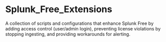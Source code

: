 # Splunk_Free_Extensions
A collection of scripts and configurations that enhance Splunk Free by adding access control (user/admin login), preventing license violations by stopping ingesting, and providing workarounds for alerting.

